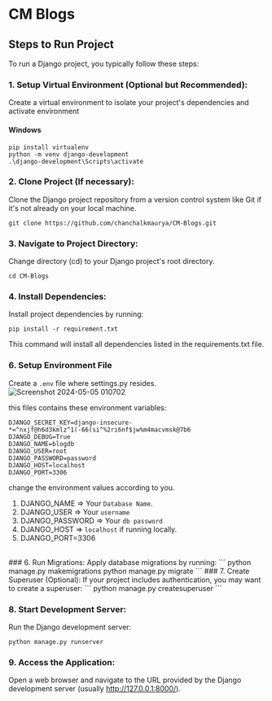 # CM Blogs

## Steps to Run Project
To run a Django project, you typically follow these steps:

### 1. Setup Virtual Environment (Optional but Recommended):<br>
   Create a virtual environment to isolate your project's dependencies and activate environment <br>
   #### Windows
   ```
   pip install virtualenv
   python -m venv django-development
   .\django-development\Scripts\activate
   ```
   

### 2. Clone Project (If necessary):<br>
Clone the Django project repository from a version control system like Git if it's not already on your local machine.
```
git clone https://github.com/chanchalkmaurya/CM-Blogs.git
```
### 3. Navigate to Project Directory: <br>
Change directory (cd) to your Django project's root directory.
```
cd CM-Blogs
```

### 4. Install Dependencies:
Install project dependencies by running:
```
pip install -r requirement.txt
```
This command will install all dependencies listed in the requirements.txt file.

### 6. Setup Environment File
Create a `.env` file where settings.py resides.<br>
![Screenshot 2024-05-05 010702](https://github.com/chanchalkmaurya/CM-Blogs/assets/73050886/6ae9a08a-5a26-462f-92f6-37f9d4d70f06)

this files contains these environment variables:
```
DJANGO_SECRET_KEY=django-insecure-*=^nxjf@h6d3kmlz^1(-66(si^%2ri6nf$jw%m4macvmsk@7b6
DJANGO_DEBUG=True
DJANGO_NAME=blogdb
DJANGO_USER=root
DJANGO_PASSWORD=password
DJANGO_HOST=localhost
DJANGO_PORT=3306
```
change the environment values according to you. <br>
1. DJANGO_NAME => Your `Database Name`. <br>
2. DJANGO_USER => Your `username` <br>
3. DJANGO_PASSWORD => Your `db password` <br>
4. DJANGO_HOST => `localhost` if running locally. <br>
5. DJANGO_PORT=3306
<br>
### 6. Run Migrations:
Apply database migrations by running:
```
python manage.py makemigrations
python manage.py migrate
```
### 7. Create Superuser (Optional):
If your project includes authentication, you may want to create a superuser:
```
python manage.py createsuperuser
```

### 8. Start Development Server:
Run the Django development server:
```
python manage.py runserver
```

### 9. Access the Application:
Open a web browser and navigate to the URL provided by the Django development server (usually http://127.0.0.1:8000/).
